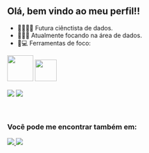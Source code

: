 ## Olá, bem vindo ao meu perfil!!
- 👩🏻‍💻🎲 Futura ciênctista de dados.
- 👩🏻‍💻 Atualmente focando na área de dados.
- 🔧💻 Ferramentas de foco:
<div display="inline"  >
  <img width = 60 height = 60 src="https://cdn.jsdelivr.net/gh/devicons/devicon@latest/icons/mysql/mysql-original-wordmark.svg" /> 
  <img width = 50 height = 50 src="https://cdn.jsdelivr.net/gh/devicons/devicon@latest/icons/python/python-original.svg" />
</div>   
<br>
<div display="inline">
  <img src = "https://img.shields.io/badge/power_bi-F2C811?style=for-the-badge&logo=powerbi&logoColor=black" />
  <img src = "https://img.shields.io/badge/Microsoft_Excel-217346?style=for-the-badge&logo=microsoft-excel&logoColor=white"/>
</div>

<br>
<br>

### Você pode me encontrar também em:
<a href = "https://www.linkedin.com/in/júlia-ribeiro-gonçalves-dev02/">
  <img src = "https://img.shields.io/badge/linkedin-%230077B5.svg?style=for-the-badge&logo=linkedin&logoColor=white"/>
</a>

<a href = "https://www.instagram.com/ribeiro.g__juu/">
  <img src = "https://img.shields.io/badge/Instagram-%23E4405F.svg?style=for-the-badge&logo=Instagram&logoColor=white"/>
</a>
